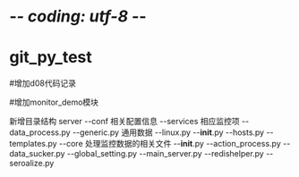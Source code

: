 # -*- coding: utf-8 -*-
# git_py_test

#增加d08代码记录

#增加monitor_demo模块

新增目录结构
server 
     --conf  相关配置信息
     		--services 相应监控项
                    --data_process.py
                    --generic.py 通用数据
                    --linux.py
     		--__init__.py
     		--hosts.py
     		--templates.py
     --core 处理监控数据的相关文件
     		--__init__.py
     		--action_process.py
     		--data_sucker.py
     		--global_setting.py
     		--main_server.py
     		--redishelper.py
     		--seroalize.py

